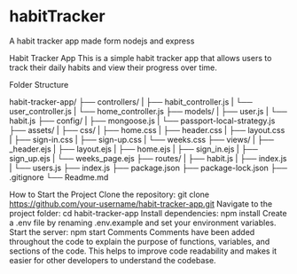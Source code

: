 # habitTracker
A habit tracker app made form nodejs and express

Habit Tracker App
This is a simple habit tracker app that allows users to track their daily habits and view their progress over time.

Folder Structure

habit-tracker-app/
  ├── controllers/
  |   ├── habit_controller.js
  |   └── user_controller.js
  |   └── home_controller.js
  ├── models/
  |   ├── user.js
  |   └── habit.js
  ├── config/
  |   ├── mongoose.js
  |   └── passport-local-strategy.js
  ├── assets/
  |   ├── css/
  |       ├── home.css
  |       ├── header.css
  |       ├── layout.css
  |       ├── sign-in.css
  |       ├── sign-up.css
  |       └── weeks.css
  ├── views/
  |   ├── _header.ejs
  |   ├── layout.ejs
  |   ├── home.ejs
  |   ├── sign_in.ejs
  |   ├── sign_up.ejs
  |   └── weeks_page.ejs
  ├── routes/
  |   ├── habit.js
  |   ├── index.js
  |   └── users.js
  ├── index.js
  ├── package.json
  ├── package-lock.json
  ├── .gitignore
  └── Readme.md





  
How to Start the Project
Clone the repository: git clone https://github.com/your-username/habit-tracker-app.git
Navigate to the project folder: cd habit-tracker-app
Install dependencies: npm install
Create a .env file by renaming .env.example and set your environment variables.
Start the server: npm start
Comments
Comments have been added throughout the code to explain the purpose of functions, variables, and sections of the code. This helps to improve code readability and makes it easier for other developers to understand the codebase.


